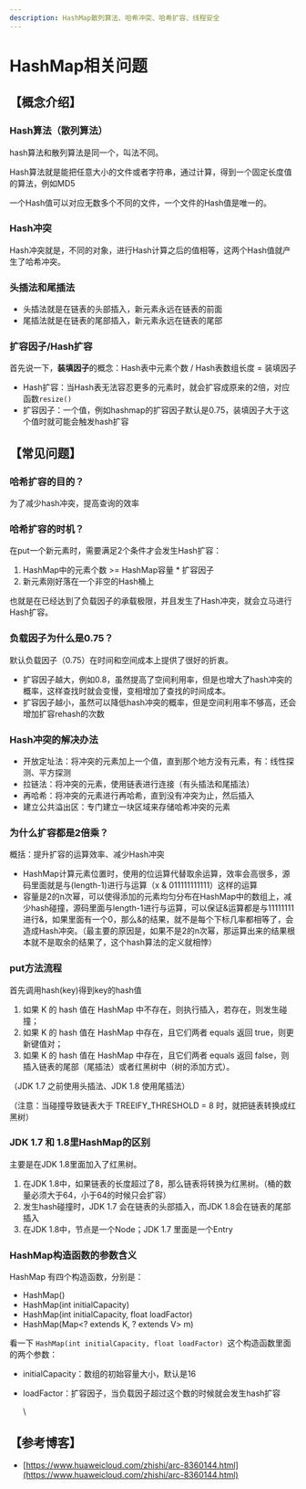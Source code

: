 ```yaml
---
description: HashMap散列算法、哈希冲突、哈希扩容、线程安全
---
```


# HashMap相关问题

## 【概念介绍】

### Hash算法（散列算法）

hash算法和散列算法是同一个，叫法不同。

Hash算法就是能把任意大小的文件或者字符串，通过计算，得到一个固定长度值的算法，例如MD5

一个Hash值可以对应无数多个不同的文件，一个文件的Hash值是唯一的。

### Hash冲突

Hash冲突就是，不同的对象，进行Hash计算之后的值相等，这两个Hash值就产生了哈希冲突。

### 头插法和尾插法

* 头插法就是在链表的头部插入，新元素永远在链表的前面
* 尾插法就是在链表的尾部插入，新元素永远在链表的尾部

### 扩容因子/Hash扩容

首先说一下，**装填因子**的概念：Hash表中元素个数 / Hash表数组长度 = 装填因子

* Hash扩容：当Hash表无法容忍更多的元素时，就会扩容成原来的2倍，对应函数`resize()`
* 扩容因子：一个值，例如hashmap的扩容因子默认是0.75，装填因子大于这个值时就可能会触发hash扩容



## 【常见问题】

### 哈希扩容的目的？

为了减少hash冲突，提高查询的效率

### 哈希扩容的时机？

在put一个新元素时，需要满足2个条件才会发生Hash扩容：

1. HashMap中的元素个数 >= HashMap容量 \* 扩容因子
2. 新元素刚好落在一个非空的Hash桶上

也就是在已经达到了负载因子的承载极限，并且发生了Hash冲突，就会立马进行Hash扩容。

### 负载因子为什么是0.75？

默认负载因子（0.75）在时间和空间成本上提供了很好的折衷。

* 扩容因子越大，例如0.8，虽然提高了空间利用率，但是也增大了hash冲突的概率，这样查找时就会变慢，变相增加了查找的时间成本。
* 扩容因子越小，虽然可以降低hash冲突的概率，但是空间利用率不够高，还会增加扩容rehash的次数

### Hash冲突的解决办法

* 开放定址法：将冲突的元素加上一个值，直到那个地方没有元素，有：线性探测、平方探测
* 拉链法：将冲突的元素，使用链表进行连接（有头插法和尾插法）
* 再哈希：将冲突的元素进行再哈希，直到没有冲突为止，然后插入
* 建立公共溢出区：专门建立一块区域来存储哈希冲突的元素

### 为什么扩容都是2倍乘？

概括：提升扩容的运算效率、减少Hash冲突

* HashMap计算元素位置时，使用的位运算代替取余运算，效率会高很多，源码里面就是与(length-1)进行与运算（x & 011111111111）这样的运算
* 容量是2的n次幂，可以使得添加的元素均匀分布在HashMap中的数组上，减少hash碰撞，源码里面与length-1进行与运算，可以保证&运算都是与11111111进行&，如果里面有一个0，那么&的结果，就不是每个下标几率都相等了，会造成Hash冲突。（最主要的原因是，如果不是2的n次幂，那运算出来的结果根本就不是取余的结果了，这个hash算法的定义就相悖）

### put方法流程

首先调用hash(key)得到key的hash值

1. 如果 K 的 hash 值在 HashMap 中不存在，则执行插入，若存在，则发生碰撞；　
2. 如果 K 的 hash 值在 HashMap 中存在，且它们两者 equals 返回 true，则更新键值对；　
3. 如果 K 的 hash 值在 HashMap 中存在，且它们两者 equals 返回 false，则插入链表的尾部（尾插法）或者红黑树中（树的添加方式）。

（JDK 1.7 之前使用头插法、JDK 1.8 使用尾插法）

（注意：当碰撞导致链表大于 TREEIFY\_THRESHOLD = 8 时，就把链表转换成红黑树）

### JDK 1.7 和 1.8里HashMap的区别

主要是在JDK 1.8里面加入了红黑树。

1. 在JDK 1.8中，如果链表的长度超过了8，那么链表将转换为红黑树。（桶的数量必须大于64，小于64的时候只会扩容）
2. 发生hash碰撞时，JDK 1.7 会在链表的头部插入，而JDK 1.8会在链表的尾部插入
3. 在JDK 1.8中，节点是一个Node；JDK 1.7 里面是一个Entry



### HashMap构造函数的参数含义

HashMap 有四个构造函数，分别是：

* HashMap()
* HashMap(int initialCapacity)
* HashMap(int initialCapacity, float loadFactor)
* HashMap(Map\<? extends K, ? extends V> m)

看一下 `HashMap(int initialCapacity, float loadFactor) `这个构造函数里面的两个参数：

* initialCapacity：数组的初始容量大小，默认是16
*   loadFactor：扩容因子，当负载因子超过这个数的时候就会发生hash扩容

    \






## 【参考博客】

* [https://www.huaweicloud.com/zhishi/arc-8360144.html](https://www.huaweicloud.com/zhishi/arc-8360144.html)

